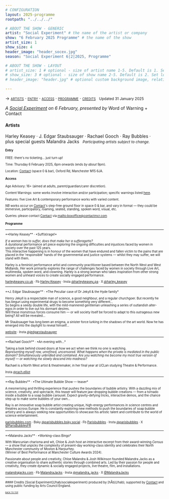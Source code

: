 ```yaml
---
# CONFIGURATION
layout: 2025-programme
rootpath: "../../../"

# ABOUT THE SHOW - GENERIC
artist: "Social Experiment" # the name of the artist or company
show: "6 February 2025 Programme" # the name of the show
artist_size: 1
show_size: 4
header_image: "header_socex.jpg"  
season: "Social Experiment 6|2|2025, Programme"

# ABOUT THE SHOW - LAYOUT
# artist_size: 1 # optional - size of artist name 1-5. Default is 1. Set longer names to lower values
# show_size: 3 # optional - size of show name 2-5. Default is 2. Set longer names to lower values
# header_image: "header.jpg" # optional custom background image, relative to current page

---
```

<span style='font-variant: small-caps'>→ [artists](/socialexperiment/feb2025/#artists) · [entry](/socialexperiment/feb2025/#entry) · [access](/socialexperiment/feb2025/#access) · [programme](/socialexperiment/feb2025/#programme) · [credits](/socialexperiment/feb2025/#credits)</span>&ensp; <small>Updated 31 January 2025</small>          
         
*A [Social Experiment](/socialexperiment) on 6 February, presented by* Word of Warning + Contact         
         
#### Artists        
Harley&nbsp;Keasey&nbsp;· J.&nbsp;Edgar&nbsp;Staubsauger&nbsp;· Rachael&nbsp;Gooch&nbsp;· Ray&nbsp;Bubbles&nbsp;· plus&nbsp;special&nbsp;guests Malandra&nbsp;Jacks&ensp; <small>*Participating&nbsp;artists subject&nbsp;to&nbsp;change.*<small>        
         
#### Entry         
FREE: there's no ticketing… just turn up!         
         
Time: Thursday 6 February 2025, 6pm onwards (ends *by about* 9pm).         
          
Location: <a href="https://contactmcr.com/visit/getting-here" target="_blank">Contact</a> (space 0 & bar), Oxford Rd, Manchester M15 6JA.         
         
#### Access         
Age Advisory: 16+ (aimed at adults, parent/guardian/carer discretion).         
          
Content Warnings: some works involve interaction and/or participation; specific warnings listed [here](/warnings).         
          
Features: five Live Art & contemporary performance works with varied content.         
         
*NB* works occur on <a href="https://contactmcr.com/visit/access" target="_blank">Contact</a>'s step-free ground floor in space 0 & bar, and vary in format — they could be immersive, participatory, roaming, seated, standing, spoken word, visual, etc.         
         
Queries: please contact <a href="https://contactmcr.com/visit/access" target="_blank">Contact</a> via <mailto:boxoffice@contactmcr.com>        
                   
#### Programme        
<hr>         
**Harley Keasey** · *Suff(e)rage!*         
         
*If a woman has to suffer, does that make her a sufferagette?*<br>A durational performance art piece exploring the ongoing difficulties and injustices faced by women in society over the past 125 years.<br>This interactive happening is in honour of the women that have endured and fallen victim to the pains that are placed in the 'responsible' hands of the governmental and justice systems — whilst they may suffer, we will stand with them.         
         
Harley is a feminist performance artist and community practitioner based between the North West and West Midlands. Her work primarily explores the range of challenges faced by women in society through Live Art, multimedia, spoken word, and clowning. Harley is a strong woman who takes inspiration from other strong women and unheard voices to create socially engaged performance.          
         
<a href="https://harleykeasey.co.uk" target="_blank">harleykeasey.co.uk</a> · Fb <a href="https://facebook.com/profile.php?id=61560947446354" target="_blank">Harley Keasey</a> · Insta <a href="https://instagram.com/harleykeasey_pa" target="_blank">@harleykeasey_pa</a> · X <a href="https://x.com/" target="_blank">@harley_keasey</a>           
<hr>         
**J. Edgar Staubsauger** · *The Peculiar case of Dr Jekyll & the Hyde family*         
         
Henry Jekyll is a respectable man of science, a good neighbour, and a regular churchgoer. But recently he has begun using experimental drugs to become something very different…<br>So begins a seedy double life, with the mild-mannered gentleman unleashing a series of outlandish alter-egos in order to live out his dormant desires.<br>Will these monstrous forces consume him — or will society itself be forced to adapt to this outrageous new being? All will be revealed…         
         
Mr Staubsauger has long been an enigma, a sinister force lurking in the shadows of the art world. Now he has emerged into the daylight to reveal himself…          
         
<a href="https://tamhinton.cargo.site/theatre-1" target="_blank">website</a> · Insta <a href="https://instagram.com/jedgarstaubsauger" target="_blank">@jedgarstaubsauger</a>          
<hr>         
**Rachael Gooch** · *An evening with…*         
         
Taking a look behind closed doors at how we act when we think no one is watching.<br>*Representing myself raw, unrefined, uncensored. What happens when the private is mediated in the public domain? Simultaneously unbridled and contained. Are you watching me become my most true version of myself — or watching me slowly descend into madness?*         
         
Rachael is a North West artist & theatremaker, in her final year at UCLan studying Theatre & Performance.         
          
Insta <a href="https://instagram.com/rach.elliot" target="_blank">@rach.elliot</a>          
<hr>         
**Ray Bubbles** · *The Ultimate Bubble Show — teaser*          
          
A mesmerising and thrilling experience that pushes the boundaries of bubble artistry. With a dazzling mix of science, creativity, and spectacle, this teaser will feature jaw-dropping bubble creations — from a tornado inside a bubble to a soap bubble carousel. Expect gravity-defying tricks, interactive demos, and the chance step up to make some bubbles of your own…

Ray is an innovative soap bubble artist creating unique, high-energy performances in science centres and theatres across Europe. He is constantly exploring new methods to push the boundaries of soap bubble artistry and is always seeking new opportunities to showcase his artistic talent and contribute to the world of science entertainment.

<a href="https://parisbubbles.com" target="_blank">parisbubbles.com</a> · Bsky <a href="https://bsky.app/profile/parisbubbles.bsky.social" target="_blank">@parisbubbles.bsky.social</a> · Fb <a href="https://facebook.com/Parisbubbles" target="_blank">Parisbubbles</a> · Insta <a href="https://instagram.com/parisbubbles" target="_blank">@parisbubbles</a> · X <a href="https://x.com/ParisBubblesFR" target="_blank">@ParisBubblesFR</a>         
<hr>         
**Malandra Jacks** · *Working-class Bingo*          
          
With Mancunian charisma and wit, Chloe & Josh host an interactive excerpt from their award-winning *Census* — a show that unpicks the complexity of present-day working-class identity and celebrates their North Manchester community of Moston & Harpurhey.<br>(Winner of Best Performance at Manchester Culture Awards 2024).         
         
Passionate about people and creativity, Chloe Malandra & Josh Wilkinson founded Malandra Jacks as a creative organisation to share authentic stories through combined arts. Led by their passion for people and creativity, they create dynamic & socially engaged projects, live theatre, film, and installations.         
         
<a href="https://malandrajacks.com" target="_blank">malandrajacks.com</a> · Fb <a href="https://facebook.com/MalandraJacks" target="_blank">MalandraJacks</a> · Insta <a href="https://instagram.com/malandra_jacks" target="_blank">@malandra_jacks</a> · X <a href="https://x.com/MalandraJacks" target="_blank">@MalandraJacks</a>          
<hr>          
#### Credits          
[Social Experiment](/hab/socialexperiment) produced by [hÅb](/hab); supported by <a href="https://contactmcr.com" target="_blank">Contact</a> and using public funding by Arts Council England.         
                 
<small><span style='font-variant: small-caps'>[back to top](/socialexperiment/feb2025)</span></small>
